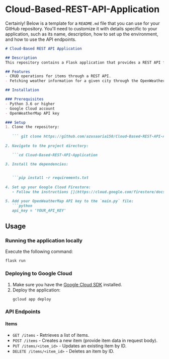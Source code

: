 # Cloud-Based-REST-API-Application
Certainly! Below is a template for a `README.md` file that you can use for your GitHub repository. You'll need to customize it with details specific to your application, such as its name, description, how to set up the environment, and how to use the API endpoints.

```markdown
# Cloud-Based REST API Application

## Description
This repository contains a Flask application that provides a REST API for managing a collection of items stored in a Google Cloud Firestore database. Additionally, the application integrates an external REST service to fetch weather data.

## Features
- CRUD operations for items through a REST API.
- Fetching weather information for a given city through the OpenWeatherMap API.

## Installation

### Prerequisites
- Python 3.6 or higher
- Google Cloud account
- OpenWeatherMap API key

### Setup
1. Clone the repository:
   
   ``` git clone https://github.com/azusaaria150/Cloud-Based-REST-API-Application.git
   
2. Navigate to the project directory:

   ```cd Cloud-Based-REST-API-Application 

3. Install the dependencies:

   
   ```pip install -r requirements.txt
  
4. Set up your Google Cloud Firestore:
   - Follow the instructions [](https://cloud.google.com/firestore/docs/quickstart-servers) to set up Firestore and authenticate.

5. Add your OpenWeatherMap API key to the `main.py` file:
   ```python
   api_key = 'YOUR_API_KEY'
   ```

## Usage

### Running the application locally
Execute the following command:
```
flask run
```

### Deploying to Google Cloud
1. Make sure you have the [Google Cloud SDK](https://cloud.google.com/sdk) installed.
2. Deploy the application:
   ```
   gcloud app deploy
   ```

### API Endpoints

#### Items
- `GET /items` - Retrieves a list of items.
- `POST /items` - Creates a new item (provide item data in request body).
- `PUT /items/<item_id>` - Updates an existing item by ID.
- `DELETE /items/<item_id>` - Deletes an item by ID.

